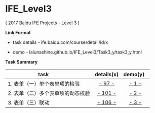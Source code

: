 # IFE_Level3
( 2017 Baidu IFE Projects - Level 3 )

**Link Format**

- task details - ife.baidu.com/course/detail/id/x

- demo - lalunashine.github.io/IFE_Level3/Task3_y/task3_y.html

**Task Summary**

| task                      | details(x)                                  | demo(y)   |
| -------------             | :-------------:                                   | :-------------:| 
| 1. 表单（一）单个表单项的检验 | [- 97 -](http://ife.baidu.com/course/detail/id/97)| [- 1 -]( http://lalunashine.github.io/IFE_Level3/Task3_1/task3_1.html)|
| 2. 表单（二）多个表单项的动态校验 | [- 101 -](http://ife.baidu.com/course/detail/id/101)| [- 2 -]( http://lalunashine.github.io/IFE_Level3/Task3_2/task3_2.html)|
| 3. 表单（三）联动           | [- 106 -](http://ife.baidu.com/course/detail/id/106)| [- 3 -]( http://lalunashine.github.io/IFE_Level3/Task3_3/task3_3.html)|
